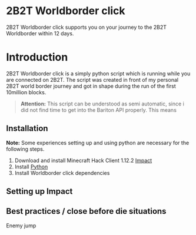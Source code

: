 # 2B2T Worldborder click

2B2T Worldborder click supports you on your journey to the 2B2T Worldborder within 12 days.


# Introduction

2B2T Worldborder click is a simply python script which is running while you are connected on 2B2T. The script was created in front of my personal 2B2T world border journey and got in shape during the run of the first 10million blocks.
> **Attention:** This script can be understood as semi automatic, since i did not find time to get into the Bariton API properly. This means 


## Installation

**Note:** Some experiences setting up and using python are necessary for the following steps.

1) Download and install Minecraft Hack Client  1.12.2 [Impact](http://handlebarsjs.com/)
2) Install [Python](https://www.python.org/)
2) Install Worldborder click dependencies 

## Setting up Impact

## Best practices / close before die situations
Enemy jump
